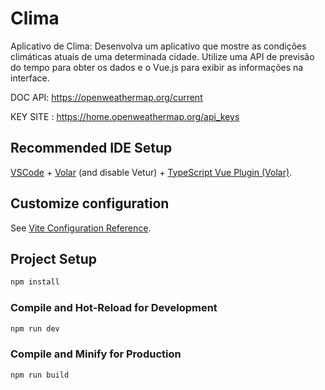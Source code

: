 # Clima

Aplicativo de Clima: Desenvolva um aplicativo que mostre as condições climáticas atuais de uma determinada cidade. Utilize uma API de previsão do tempo para obter os dados e o Vue.js para exibir as informações na interface.

DOC API: https://openweathermap.org/current

KEY SITE : https://home.openweathermap.org/api_keys

## Recommended IDE Setup

[VSCode](https://code.visualstudio.com/) + [Volar](https://marketplace.visualstudio.com/items?itemName=Vue.volar) (and disable Vetur) + [TypeScript Vue Plugin (Volar)](https://marketplace.visualstudio.com/items?itemName=Vue.vscode-typescript-vue-plugin).

## Customize configuration

See [Vite Configuration Reference](https://vitejs.dev/config/).

## Project Setup

```sh
npm install
```

### Compile and Hot-Reload for Development

```sh
npm run dev
```

### Compile and Minify for Production

```sh
npm run build
```
